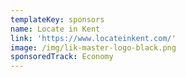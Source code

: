 ```yaml
---
templateKey: sponsors
name: Locate in Kent
link: 'https://www.locateinkent.com/'
image: /img/lik-master-logo-black.png
sponsoredTrack: Economy
---
```

